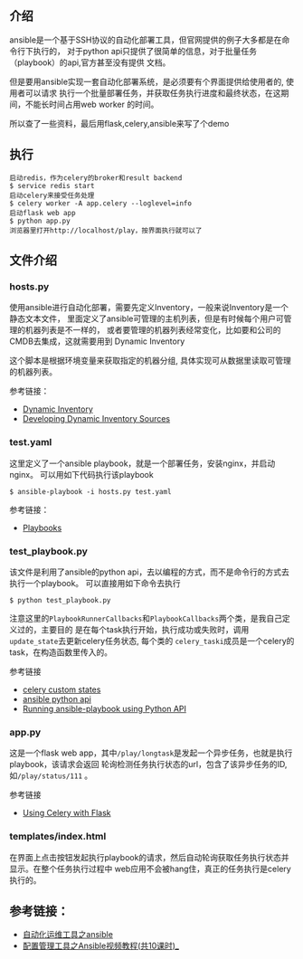 ## 介绍

ansible是一个基于SSH协议的自动化部署工具，但官网提供的例子大多都是在命令行下执行的，
对于python api只提供了很简单的信息，对于批量任务（playbook）的api,官方甚至没有提供
文档。

但是要用ansible实现一套自动化部署系统，是必须要有个界面提供给使用者的, 使用者可以请求
执行一个批量部署任务，并获取任务执行进度和最终状态，在这期间，不能长时间占用web worker
的时间。

所以查了一些资料，最后用flask,celery,ansible来写了个demo

## 执行

    启动redis，作为celery的broker和result backend
    $ service redis start
    启动celery来接受任务处理
    $ celery worker -A app.celery --loglevel=info
    启动flask web app
    $ python app.py
    浏览器里打开http://localhost/play，按界面执行就可以了


## 文件介绍

### hosts.py

使用ansible进行自动化部署，需要先定义Inventory，一般来说Inventory是一个静态文本文件，
里面定义了ansible可管理的主机列表，但是有时候每个用户可管理的机器列表是不一样的，
或者要管理的机器列表经常变化，比如要和公司的CMDB去集成，这就需要用到 Dynamic Inventory

这个脚本是根据环境变量来获取指定的机器分组, 具体实现可从数据里读取可管理的机器列表。

参考链接：

- [Dynamic Inventory](http://docs.ansible.com/intro_dynamic_inventory.html)
- [Developing Dynamic Inventory Sources](http://docs.ansible.com/developing_inventory.html)

### test.yaml

这里定义了一个ansible playbook，就是一个部署任务，安装nginx，并启动nginx。
可以用如下代码执行该playbook

    $ ansible-playbook -i hosts.py test.yaml

参考链接：

- [Playbooks](http://docs.ansible.com/playbooks.html)

### test_playbook.py

该文件是利用了ansible的python api，去以编程的方式，而不是命令行的方式去执行一个playbook。
可以直接用如下命令去执行

    $ python test_playbook.py

注意这里的`PlaybookRunnerCallbacks`和`PlaybookCallbacks`两个类，是我自己定义过的，主要目的
是在每个task执行开始，执行成功或失败时，调用`update_state`去更新celery任务状态, 每个类的
`celery_taski`成员是一个celery的task，在构造函数里传入的。

参考链接

- [celery custom states](http://docs.celeryproject.org/en/latest/userguide/tasks.html#custom-states)
- [ansible python api](http://docs.ansible.com/developing_api.html)
- [Running ansible-playbook using Python API](http://stackoverflow.com/questions/27590039/running-ansible-playbook-using-python-api)

### app.py

这是一个flask web app，其中`/play/longtask`是发起一个异步任务，也就是执行playbook，该请求会返回
轮询检测任务执行状态的url，包含了该异步任务的ID, 如`/play/status/111` 。

参考链接

- [Using Celery with Flask](http://blog.miguelgrinberg.com/post/using-celery-with-flask)

### templates/index.html

在界面上点击按钮发起执行playbook的请求，然后自动轮询获取任务执行状态并显示。在整个任务执行过程中
web应用不会被hang住，真正的任务执行是celery执行的。

## 参考链接：

- [自动化运维工具之ansible](http://guoting.blog.51cto.com/8886857/1553446)
- [配置管理工具之Ansible视频教程(共10课时)_](http://edu.51cto.com/index.php?do=lession&id=38985)
